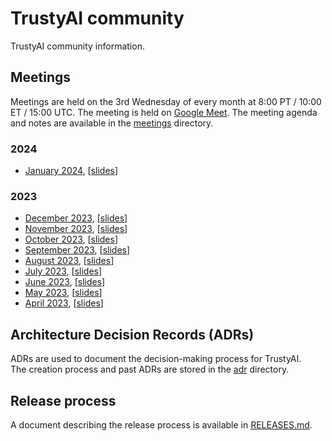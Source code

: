 # TrustyAI community

TrustyAI community information.

## Meetings

Meetings are held on the 3rd Wednesday of every month at 8:00 PT / 10:00 ET / 15:00 UTC. The meeting is held on [Google Meet](meet.google.com/pwb-trdw-tsq). The meeting agenda and notes are available in the [meetings](meetings) directory.

### 2024

- [January 2024](meetings/2024-01), [[slides](meetings/2024-01/2024-01-slides.pdf)]


### 2023
- [December 2023](meetings/2023-12), [[slides](meetings/2023-12/2023-12-slides.pdf)]
- [November 2023](meetings/2023-11), [[slides](meetings/2023-11/2023-11-slides.pdf)]
- [October 2023](meetings/2023-10), [[slides](meetings/2023-10/2023-10-slides.pdf)]
- [September 2023](meetings/2023-09), [[slides](meetings/2023-09/2023-09-slides.pdf)]
- [August 2023](meetings/2023-08), [[slides](meetings/2023-08/2023-08-slides.pdf)]
- [July 2023](meetings/2023-07), [[slides](meetings/2023-07/2023-07-slides.pdf)]
- [June 2023](meetings/2023-06), [[slides](meetings/2023-06/2023-06-slides.pdf)]
- [May 2023](meetings/2023-05), [[slides](meetings/2023-05/2023-05-slides.pdf)]
- [April 2023](meetings/2023-04), [[slides](meetings/2023-04/2023-04-slides.pdf)]

## Architecture Decision Records (ADRs)

ADRs are used to document the decision-making process for TrustyAI.  
The creation process and past ADRs are stored in the [adr](adr) directory.

## Release process

A document describing the release process is available in [RELEASES.md](RELEASES.md).